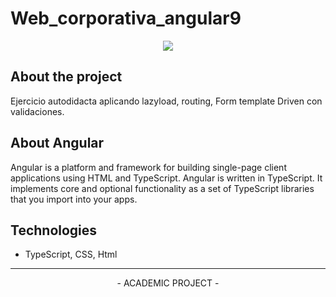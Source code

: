 # Web_corporativa_angular9

<p align="center">
  <img src="https://cdn.worldvectorlogo.com/logos/angular-3.svg"> 
</p>  

About the project
-------------
Ejercicio autodidacta aplicando lazyload, routing, Form template Driven con validaciones.


About Angular
-------------
Angular is a platform and framework for building single-page client applications using HTML and TypeScript. Angular is written in TypeScript. It implements core and optional functionality as a set of TypeScript libraries that you import into your apps.


Technologies
-------------
- TypeScript, CSS, Html

-------------
<p align="center">
- ACADEMIC PROJECT -
</p>

